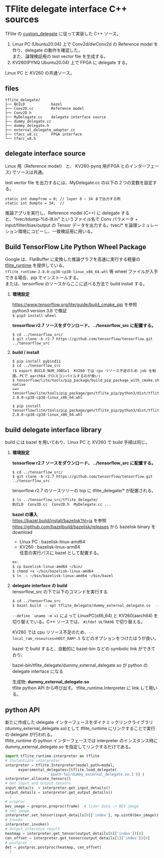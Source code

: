 
# TFlite delegate interface C++ sources

TFlite の [custom_delegate](https://www.tensorflow.org/lite/performance/implementing_delegate) に従って実装した C++ ソース。  
1. Linux PC (Ubuntu20.04) 上で Conv2d/dwConv2d の Reference model を作り、delegate の動作を確認した。  
また、論理検証用の test vector file を生成する。  
2. KV260(PYNQ Ubuntu20.04) 上で FPGA に delegate する。  

Linux PC と KV260 の共通ソース。  

## files
```
tflite_delegate/
├── BUILD            bazel
├── Conv2D.cc        Reference model
├── Conv2D.h
├── MyDelegate.cc    delegate interface source   
├── dummy_delegate.cc
├── dummy_delegate.h
├── external_delegate_adaptor.cc
├── tfacc_u8.cc      FPGA interface
└── tfacc_u8.h
```
## delegate interface source

Linux 用（Reference model） と、 KV260-pynq 用(FPGA とのインターフェース) でソースは共通。   

test vector file を出力するには、MyDelegate.cc の以下の２つの変数を設定する。  
```
static int dumpfrom = 0; // layer 0 ~ 34 まで出力する例  
static int dumpto = 34;  //  
```
推論アプリを実行し、Reference model (C++) に delegate すると、"tvec/tdump-%d-i8.in" というファイル名で Conv パラメータ + input/filter/bias/output の Tensor データを出力する。tvec/* を論理シミュレーション環境にコピーし、一致検証用に用いる。


## Build TensorFlow Lite Python Wheel Package


Google は、FlatBuffer に変換した推論グラフを高速に実行する軽量の [tflite_runtime](https://www.tensorflow.org/lite/guide/python) を提供している。  
```tflite_runtime-2.8.0-cp38-cp38-linux_x86_64.whl``` 等 wheel ファイルが入手できる場合、pip でインストールする。  
または、tensorflow のソースからここに述べる方法で build install する。  

1. **環境設定**  

   https://www.tensorflow.org/lite/guide/build_cmake_pip  を参照  
   python3 version 3.8 で検証  
   ```$ pip3 install wheel```  

   **tensorflow r2.7 ソースをダウンロード、 ../tensorflow_src に配置する。**  
   ```
   $ cd ../tensorflow_src/
   $ git clone -b r2.7 https://github.com/tensorflow/tensorflow.git  ../tensorflow_src
   ```

2. **build / install**  
   ```
   $ pip install pybind11  
   $ cd ../tensorflow_src  
   ($ export BUILD_NUM_JOBS=1  KV260 では cpu リソース不足のため job を制限。PCで aarch64 クロスコンパイルするのが良い)  
   $ tensorflow/lite/tools/pip_package/build_pip_package_with_cmake.sh native  
   ==> tensorflow/lite/tools/pip_package/gen/tflite_pip/python3/dist/tflite_runtime-2.8.0-cp38-cp38-linux_x86_64.whl  

   $ pip install tensorflow/lite/tools/pip_package/gen/tflite_pip/python3/dist/tflite_runtime-2.8.0-cp38-cp38-linux_x86_64.whl  
   ```

## **build delegate interface library**

build には bazel を用いており、Linux PC と KV260 で build 手順は同じ。  

1. **環境設定**

   **tensorflow r2.7 ソースをダウンロード、 ../tensorflow_src に配置する。**  
   ```
   $ cd ../tensorflow_src/
   $ git clone -b r2.7 https://github.com/tensorflow/tensorflow.git  ../tensorflow_src
   ```

   tensorflow r2.7 のソースツリーの top に tflite_delegate/* が配置される。  
   ```bash
   $ ls ../tensorflow_src/tflite_delegate/  
   BUILD  Conv2D.cc  Conv2D.h  MyDelegate.cc ...
   ```

   **bazel の導入**  
   https://bazel.build/install/bazelisk?hl=ja を参照  
   https://github.com/bazelbuild/bazelisk/releases  から bazelisk binary を download  
   - Linux PC : bazelisk-linux-amd64  
   - KV260 :  bazelisk-linux-arm64  
   任意の実行パスに bazel として配置する。  
   ```bash
   ex: 
   $ cp bazelisk-linux-amd64 ~/bin/
   $ chmod +x ~/bin/bazelisk-linux-amd64
   $ ln -s ~/bin/bazelisk-linux-amd64 ~/bin/bazel
   ```

2. **delegate interface の build**  
   tensorflow_src の下で以下のコマンドを実行する  
   ``` bash
   $ cd ../tensorflow_src  
   $ bazel build -c opt tflite_delegate/dummy_external_delegate.so  --define `uname -m`=1
   ```

   ```--define `uname -m`=1```  によって LinuxPC(x86_64) と KV260(aarch64) を切り替えでいる。C++ ソースでは、 `#ifdef ULTRA96` で切り替える。    

   KV260 では cpu リソース不足のため、`--local_ram_resources=HOST_RAM*.5` などのオプションをつけたほうが良い。  

   bazel で build すると、自動的に bazel-bin などの symbolic link ができており、  

   bazel-bin/tflite_delegate/dummy_external_delegate.so が python の delegate interface になる  

   生成物: **dummy_external_delegate.so**   
   tflite python API から呼び出す。 tflite_runtime.Interpreter に link して用いる。  

## python API

新たに作成した delegate インターフェースをダイナミックリンクライブラリ(dummy_external_delegate\.so)として tflite_runtime にリンクすることで実行の delegate が行われる。  
tflite_runtime の python インターフェースでは interpreter のインスタンス時に dummy_external_delegate\.so を指定してリンクするだけである。

[^6]:https://www.tensorflow.org/lite/guide/python

```python
import tflite_runtime.interpreter as tflite
# Instantiate interpreter
interpreter = tflite.Interpreter(model_path=model, 
      experimental_delegates=[tflite.load_delegate(
        　　　　　　　'{path-to}/dummy_external_delegate.so.1')] )      
interpreter.allocate_tensors()
# Get input and output tensors.
input_details  = interpreter.get_input_details()
output_details = interpreter.get_output_details()
  :
# preproc
bev_image = preproc.preproc(frame)  # lidar data -> BEV image
# set image
interpreter.set_tensor(input_details[0]['index'], np.uint8(bev_image)) 
# Invoke
interpreter.invoke()
# Output inference result
heatmap = interpreter.get_tensor(output_details[0]['index'])[0]
cen_offset = interpreter.get_tensor(output_details[1]['index'])[0]
# postproc
det = postproc.postproc(heatmap, cen_offset)
  :
```

